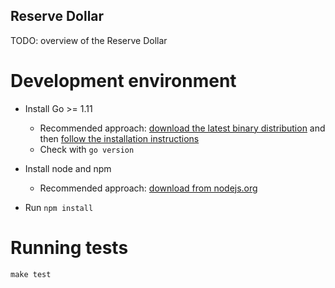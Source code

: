 Reserve Dollar
---

TODO: overview of the Reserve Dollar

# Development environment

- Install Go >= 1.11
    - Recommended approach: [download the latest binary distribution](https://golang.org/dl/) and then [follow the installation instructions](https://golang.org/doc/install#install)
    - Check with `go version`

- Install node and npm
    - Recommended approach: [download from nodejs.org](https://nodejs.org/en/)

- Run `npm install`

# Running tests

`make test`
